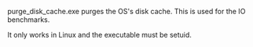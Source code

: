 purge_disk_cache.exe purges the OS's disk cache.
This is used for the IO benchmarks.

It only works in Linux and the executable must be setuid.

